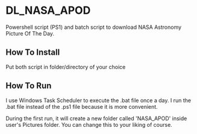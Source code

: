 # DL_NASA_APOD
Powershell script (PS1) and batch script to download NASA Astronomy Picture Of The Day.

## How To Install
Put both script in folder/directory of your choice

## How To Run
I use Windows Task Scheduler to execute the .bat file once a day. I run the .bat file instead of the .ps1 file because it is more convenient.

During the first run, it will create a new folder called 'NASA_APOD' inside user's Pictures folder. You can change this to your liking of course.


